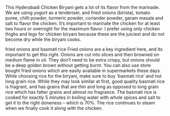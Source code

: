 This Hyderabadi Chicken Biryani gets a lot of its flavor from the marinade. We are using yogurt as a tenderiser, and fried onions (birista), tomato puree, chilli powder, turmeric powder, coriander powder, garam masala and salt to flavor the chicken. It’s important to marinate the chicken for at least two hours or overnight for the maximum flavor. I prefer using only chicken thighs and legs for chicken biryani because these are the juiciest and do not become dry while the biryani cooks.

fried onions and basmati rice
Fried onions are a key ingredient here, and its important to get this right. Onions are cut into slices and then browned on medium flame in oil. They don’t need to be extra crispy, but onions should be a deep golden brown without getting burnt. You can also use store bought fried onions which are easily available in supermarkets these days. While choosing rice for the biryani, make sure to buy ‘basmati rice’ and not long grain rice. While they may look similar at first, good quality basmati rice is fragrant, and has grains that are thin and long as opposed to long grain rice which has fatter grains and almost no fragrance. The basmati rice is cooked for exactly 5 minutes in boiling water with whole spices and salt to get it to the right doneness – which is 70%. The rice continues to steam when we finally cook it along with the chicken.